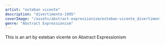 ```yaml
---
artist: "esteban vicente"
description: "divertimento-1995"
coverImage: "/assets/abstract-expressionism/esteban-vicente_divertimento-1995.jpg"
genre: "Abstract Expressionism"
---
```

This is an art by esteban vicente on Abstract Expressionism

